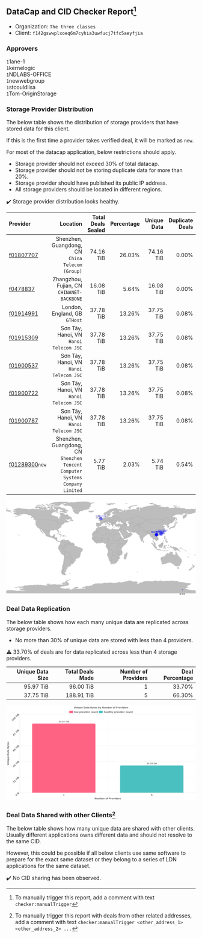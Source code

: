 ## DataCap and CID Checker Report[^1]
 - Organization: `The three classes`
 - Client: `f142gswwplxoeq6m7cyhia3uwfucj7tfc5aeyfjia`
### Approvers
`1`1ane-1<br/>`1`kernelogic<br/>`1`NDLABS-OFFICE<br/>`1`newwebgroup<br/>`1`stcouldlisa<br/>`1`Tom-OriginStorage

### Storage Provider Distribution
The below table shows the distribution of storage providers that have stored data for this client.

If this is the first time a provider takes verified deal, it will be marked as `new`.

For most of the datacap application, below restrictions should apply.
 - Storage provider should not exceed 30% of total datacap.
 - Storage provider should not be storing duplicate data for more than 20%.
 - Storage provider should have published its public IP address.
 - All storage providers should be located in different regions.

✔️ Storage provider distribution looks healthy.

| Provider                                                    |                                                                        Location | Total Deals Sealed | Percentage | Unique Data | Duplicate Deals |
| :---------------------------------------------------------- | ------------------------------------------------------------------------------: | -----------------: | ---------: | ----------: | --------------: |
| [f01807707](https://filfox.info/en/address/f01807707)       |                             Shenzhen, Guangdong, CN<br/>`China Telecom (Group)` |          74.16 TiB |     26.03% |   74.16 TiB |           0.00% |
| [f0478837](https://filfox.info/en/address/f0478837)         |                                   Zhangzhou, Fujian, CN<br/>`CHINANET-BACKBONE` |          16.08 TiB |      5.64% |   16.08 TiB |           0.00% |
| [f01914991](https://filfox.info/en/address/f01914991)       |                                                London, England, GB<br/>`GTHost` |          37.78 TiB |     13.26% |   37.75 TiB |           0.08% |
| [f01915309](https://filfox.info/en/address/f01915309)       |                                      Sơn Tây, Hanoi, VN<br/>`Hanoi Telecom JSC` |          37.78 TiB |     13.26% |   37.75 TiB |           0.08% |
| [f01900537](https://filfox.info/en/address/f01900537)       |                                      Sơn Tây, Hanoi, VN<br/>`Hanoi Telecom JSC` |          37.78 TiB |     13.26% |   37.75 TiB |           0.08% |
| [f01900722](https://filfox.info/en/address/f01900722)       |                                      Sơn Tây, Hanoi, VN<br/>`Hanoi Telecom JSC` |          37.78 TiB |     13.26% |   37.75 TiB |           0.08% |
| [f01900787](https://filfox.info/en/address/f01900787)       |                                      Sơn Tây, Hanoi, VN<br/>`Hanoi Telecom JSC` |          37.78 TiB |     13.26% |   37.75 TiB |           0.08% |
| [f01289300](https://filfox.info/en/address/f01289300)`new`  | Shenzhen, Guangdong, CN<br/>`Shenzhen Tencent Computer Systems Company Limited` |           5.77 TiB |      2.03% |    5.74 TiB |           0.54% |

<img src="https://raw.githubusercontent.com/data-preservation-programs/filplus-checker-assets/main/filecoin-project/filecoin-plus-large-datasets/issues/1035/1678626284887.png"/>

### Deal Data Replication
The below table shows how each many unique data are replicated across storage providers.

- No more than 30% of unique data are stored with less than 4 providers.

⚠️ 33.70% of deals are for data replicated across less than 4 storage providers.

| Unique Data Size | Total Deals Made | Number of Providers | Deal Percentage |
| ---------------: | ---------------: | ------------------: | --------------: |
|        95.97 TiB |        96.00 TiB |                   1 |          33.70% |
|        37.75 TiB |       188.91 TiB |                   5 |          66.30% |

<img src="https://raw.githubusercontent.com/data-preservation-programs/filplus-checker-assets/main/filecoin-project/filecoin-plus-large-datasets/issues/1035/1678626285649.png"/>

### Deal Data Shared with other Clients[^3]
The below table shows how many unique data are shared with other clients.
Usually different applications owns different data and should not resolve to the same CID.

However, this could be possible if all below clients use same software to prepare for the exact same dataset or they belong to a series of LDN applications for the same dataset.

✔️ No CID sharing has been observed.

[^1]: To manually trigger this report, add a comment with text `checker:manualTrigger`

[^2]: Deals from those addresses are combined into this report as they are specified with `checker:manualTrigger`

[^3]: To manually trigger this report with deals from other related addresses, add a comment with text `checker:manualTrigger <other_address_1> <other_address_2> ...`
